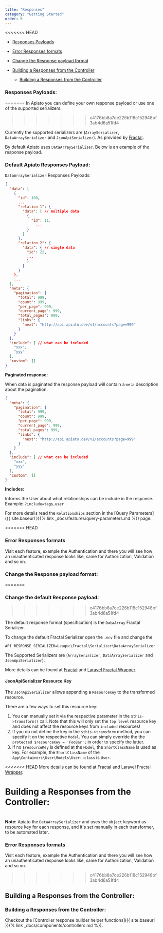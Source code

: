 ```yaml
---
title: "Responses"
category: "Getting Started"
order: 6
---
```


<<<<<<< HEAD
* [Responses Payloads](#Res-payload)
* [Error Responses formats](#Error-res-format)
* [Change the Response payload format](#change-res-payload-format)

* [Building a Responses from the Controller](#build-res-from-con)
  * [Building a Responses from the Controller](#build-res-from-controller)

<a name="Res-payload"></a>
### Responses Payloads:
=======
In Apiato you can define your own response payload or use one of the supported serializers.
>>>>>>> c4176bb8a7ce226b118c152948bf3ab4d6a51fd4

Currently the supported serializers are (`ArraySerializer`, `DataArraySerializer` and `JsonApiSerializer`). As provided by [Fractal](http://fractal.thephpleague.com/transformers/).

By default Apiato uses `DataArraySerializer`. Below is an example of the response payload.

### Default Apiato Responses Payload:

`DataArraySerializer` Responses Payloads:

```json
{
  "data": [
    {
      "id": 100,
      ...
      "relation 1": {
        "data": [ // multiple data
          {
            "id": 11,
			  ...
          }
        ]
      },
      "relation 2": {
        "data": { // single data
          "id": 22,
          ...
          }
        }
      }
    },
    ...
  ],
  "meta": {
    "pagination": {
      "total": 999,
      "count": 999,
      "per_page": 999,
      "current_page": 999,
      "total_pages": 999,
      "links": {
        "next": "http://api.apiato.dev/v1/accounts?page=999"
      }
    }
  },
  "include": [ // what can be included
    "xxx",
    "yyy"
  ],
  "custom": []
}
```

**Paginated response:**

When data is paginated the response payload will contain a `meta` description about the pagination.

```json
{
  "meta": {
    "pagination": {
      "total": 999,
      "count": 999,
      "per_page": 999,
      "current_page": 999,
      "total_pages": 999,
      "links": {
        "next": "http://api.apiato.dev/v1/accounts?page=999"
      }
    }
  },
  "include": [ // what can be included
    "xxx",
    "yyy"
  ],
  "custom": []
}
```

**Includes:**

Informs the User about what relationships can be include in the response.
Example: `?include=tags,user`

For more details read the `Relationships` section in the [Query Parameters]({{ site.baseurl }}{% link _docs/features/query-parameters.md %}) page.

<<<<<<< HEAD
<a name="Error-res-format"></a>
### Error Responses formats

Visit each feature, example the Authentication and there you will see how an unauthenticated response looks like, same for Authorization, Validation and so on.

<a name="change-res-payload-format"></a>
### Change the Response payload format:
=======

### Change the default Response payload:
>>>>>>> c4176bb8a7ce226b118c152948bf3ab4d6a51fd4

The default response format (specification) is the `DataArray` Fractal Serializer.

To change the default Fractal Serializer open the `.env` file and change the

```text
API_RESPONSE_SERIALIZER=League\Fractal\Serializer\DataArraySerializer
```

The Supported Serializers are (`ArraySerializer`, `DataArraySerializer` and `JsonApiSerializer`).


More details can be found at [Fractal](http://fractal.thephpleague.com/transformers/) and [Laravel Fractal Wrapper](https://github.com/spatie/laravel-fractal).



#### JsonApiSerializer Resource Key

The `JsonApiSerializer` allows appending a `ResourceKey` to the transformed resource. 

There are a few ways to set this resource key:

1. You can manually set it via the respective parameter in the `$this->transform()` call. Note that this will only set the 
`top level` resource key and does not affect the resource keys from `included` resources!
2. If you do not define the key in the `$this->transform` method, you can specify it on the respective `Model`. You can simply
override the the `protected $resourceKey = 'FooBar';` in order to specify the latter.
3. If no `$resourceKey` is defined at the `Model`, the `ShortClassName` is used as key. For example, the `ShortClassName` of 
the `App\Containers\User\Models\User::class` is `User`.

<<<<<<< HEAD
More details can be found at [Fractal](http://fractal.thephpleague.com/transformers/) and [Laravel Fractal Wrapper](https://github.com/spatie/laravel-fractal).
<a name="build-res-from-con"></a>
# Building a Responses from the Controller:
<a name="build-res-from-controller"></a>
=======

**Note:** Apiato the `DataArraySerializer` and uses the `object` keyword as resource key for each response, and it's set manually in each transformer, to be automated later.


### Error Responses formats

Visit each feature, example the Authentication and there you will see how an unauthenticated response looks like, same for Authorization, Validation and so on.



>>>>>>> c4176bb8a7ce226b118c152948bf3ab4d6a51fd4
## Building a Responses from the Controller:

### Building a Responses from the Controller:

Checkout the [Controller response builder helper functions]({{ site.baseurl }}{% link _docs/components/controllers.md %}).
